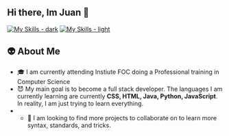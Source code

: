 ## Hi there, Im Juan 👋


[![My Skills - dark](https://skillicons.dev/icons?i=arch,java,py,js,html,css,idea,windows,linux,apple,vscode,aws,github,obsidian,discord&theme=dark#gh-dark-mode-only)](https://skillicons.dev#gh-dark-mode-only)
[![My Skills - light](https://skillicons.dev/icons?i=arch,java,py,js,html,css,idea,windows,linux,apple,vscode,aws,github,obsidian,discord&theme=light#gh-light-mode-only)](https://skillicons.dev#gh-light-mode-only)<br>

## :alien: About Me

- :mortar_board: I am currently attending Instiute FOC doing a Professional training in Computer Science 
- :smiling_imp: My main goal is to become a full stack developer. The languages I am currently learning are currently **CSS, HTML, Java, Python, JavaScript**. In reality, I am just trying to learn everything.
- - :eyes: I am looking to find more projects to collaborate on to learn more syntax, standards, and tricks.


<!--**Piioni/Piioni** is a ✨ _special_ ✨ repository because its `README.md` (this file) appears on your GitHub profile.-->
